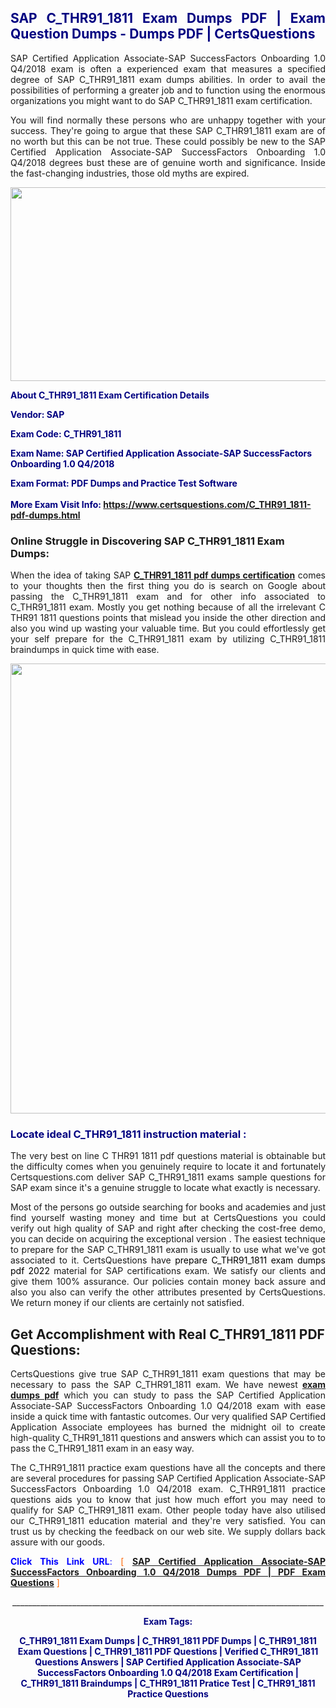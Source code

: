 <h2 style="text-align: justify;"><span style="color: #000080;">SAP C_THR91_1811 Exam Dumps PDF | Exam Question Dumps - Dumps PDF | CertsQuestions</span></h2>
<p style="text-align: justify;">SAP Certified Application Associate-SAP SuccessFactors Onboarding 1.0 Q4/2018 exam is often a experienced exam that measures a specified degree of SAP  C_THR91_1811 exam dumps abilities. In order to avail the possibilities of performing a greater job and to function using the enormous organizations you might want to do SAP C_THR91_1811 exam certification.</p>
<p style="text-align: justify;">You will find normally these persons who are unhappy together with your success. They're going to argue that these SAP  C_THR91_1811 exam are of no worth but this can be not true. These could possibly be new to the SAP Certified Application Associate-SAP SuccessFactors Onboarding 1.0 Q4/2018 degrees bust these are of genuine worth and significance. Inside the fast-changing industries, those old myths are expired.</p>
<p><img style="display: block; margin-left: auto; margin-right: auto;" src="https://i.imgur.com/eaP4ae9.png" width="840" height="310" /></p>
<p><span style="color: #000080;"><strong>About C_THR91_1811 Exam Certification Details</strong></span></p>
<p><span style="color: #000080;"><strong>Vendor: SAP<br /></strong></span></p>
<p><span style="color: #000080;"><strong>Exam Code: C_THR91_1811</strong></span></p>
<p><span style="color: #000080;"><strong>Exam Name: SAP Certified Application Associate-SAP SuccessFactors Onboarding 1.0 Q4/2018</strong></span></p>
<p><span style="color: #000080;"><strong>Exam Format: PDF Dumps and Practice Test Software<br /><br />More Exam Visit Info: <span style="color: #ff6600;"><a href="https://www.certsquestions.com/C_THR91_1811-pdf-dumps.html">https://www.certsquestions.com/C_THR91_1811-pdf-dumps.html</a></span></strong></span></p>
<h3>Online Struggle in Discovering SAP C_THR91_1811 Exam Dumps:</h3>
<p style="text-align: justify;">When the idea of taking SAP <a href="https://www.certsquestions.com/C_THR91_1811-pdf-dumps.html"><strong> C_THR91_1811 pdf dumps certification</strong></a> comes to your thoughts then the first thing you do is search on Google about passing the C_THR91_1811 exam and for other info associated to C_THR91_1811 exam. Mostly you get nothing because of all the irrelevant C THR91 1811 questions points that mislead you inside the other direction and also you wind up wasting your valuable time. But you could effortlessly get your self prepare for the C_THR91_1811 exam by utilizing C_THR91_1811 braindumps in quick time with ease.</p>
<p><a href="https://www.certsquestions.com/C_THR91_1811-pdf-dumps.html"><img style="display: block; margin-left: auto; margin-right: auto;" src="https://i.imgur.com/pxhoKQ2.png" width="720" /></a></p>
<h3><span style="color: #000080;">Locate ideal  C_THR91_1811 instruction material :</span></h3>
<p style="text-align: justify;">The very best on line C THR91 1811 pdf questions material is obtainable but the difficulty comes when you genuinely require to locate it and fortunately Certsquestions.com deliver SAP C_THR91_1811 exams sample questions for SAP  exam since it's a genuine struggle to locate what exactly is necessary.</p>
<p style="text-align: justify;">Most of the persons go outside searching for books and academies and just find yourself wasting money and time but at CertsQuestions you could verify out high quality of SAP  and right after checking the cost-free demo, you can decide on acquiring the exceptional version . The easiest technique to prepare for the SAP C_THR91_1811 exam is usually to use what we've got associated to it. CertsQuestions have <span style="color: #000000;">prepare C_THR91_1811 exam dumps pdf 2022</span> material for SAP certifications exam. We satisfy our clients and give them 100% assurance. Our policies contain money back assure and also you also can verify the other attributes presented by CertsQuestions. We return money if our clients are certainly not satisfied.</p>
<h2>Get Accomplishment with Real C_THR91_1811 PDF Questions:</h2>
<p style="text-align: justify;">CertsQuestions give true SAP C_THR91_1811 exam questions that may be necessary to pass the SAP  C_THR91_1811 exam. We have newest<strong>&nbsp;<a href="https://www.certsquestions.com/">exam dumps pdf</a></strong>&nbsp;which you can study to pass the SAP Certified Application Associate-SAP SuccessFactors Onboarding 1.0 Q4/2018 exam with ease inside a quick time with fantastic outcomes. Our very qualified SAP Certified Application Associate employees has burned the midnight oil to create high-quality C_THR91_1811 questions and answers which can assist you to to pass the C_THR91_1811 exam in an easy way.</p>
<p style="text-align: justify;">The C_THR91_1811 practice exam questions have all the concepts and there are several procedures for passing SAP Certified Application Associate-SAP SuccessFactors Onboarding 1.0 Q4/2018 exam. C_THR91_1811 practice questions aids you to know that just how much effort you may need to qualify for SAP  C_THR91_1811 exam. Other people today have also utilised our C_THR91_1811 education material and they're very satisfied. You can trust us by checking the feedback on our web site. We supply dollars back assure with our goods.</p>
<p style="text-align: justify;"><span style="color: #0000ff;"><strong>Click This Link URL</strong>:</span> <span style="color: #ff6600;">[ <strong><a href="https://www.certsquestions.com/sap-certified-application-associate-certification.html">SAP Certified Application Associate-SAP SuccessFactors Onboarding 1.0 Q4/2018 Dumps PDF | PDF Exam Questions</a></strong> ]</span></p>
<p style="text-align: center;">______________________________________________________________________________</p>
<p style="text-align: center;"><span style="color: #000080;"><strong>Exam Tags:</strong></span></p>
<p style="text-align: center;"><span style="color: #000080;"><strong>C_THR91_1811 Exam Dumps | C_THR91_1811 PDF Dumps | C_THR91_1811 Exam Questions | C_THR91_1811 PDF Questions | Verified C_THR91_1811 Questions Answers | SAP Certified Application Associate-SAP SuccessFactors Onboarding 1.0 Q4/2018 Exam Certification | C_THR91_1811 Braindumps | C_THR91_1811 Pratice Test | C_THR91_1811 Practice Questions</strong></span></p>
